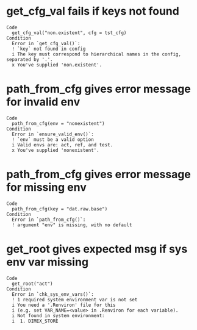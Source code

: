 # get_cfg_val fails if keys not found

    Code
      get_cfg_val("non.existent", cfg = tst_cfg)
    Condition
      Error in `get_cfg_val()`:
      ! `key` not found in config
      i The key must correspond to hierarchical names in the config, separated by '.'.
      x You've supplied 'non.existent'.

# path_from_cfg gives error message for invalid env

    Code
      path_from_cfg(env = "nonexistent")
    Condition
      Error in `ensure_valid_env()`:
      ! `env` must be a valid option
      i Valid envs are: act, ref, and test.
      x You've supplied 'nonexistent'.

# path_from_cfg gives error message for missing env

    Code
      path_from_cfg(key = "dat.raw.base")
    Condition
      Error in `path_from_cfg()`:
      ! argument "env" is missing, with no default

# get_root gives expected msg if sys env var missing

    Code
      get_root("act")
    Condition
      Error in `chk_sys_env_vars()`:
      ! 1 required system environment var is not set
      i You need a '.Renviron' file for this
      i (e.g. set VAR_NAME=<value> in .Renviron for each variable).
      i Not found in system environment:
      i  1. DIMEX_STORE

